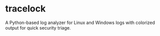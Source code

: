 # tracelock
A Python-based log analyzer for Linux and Windows logs with colorized output for quick security triage.
